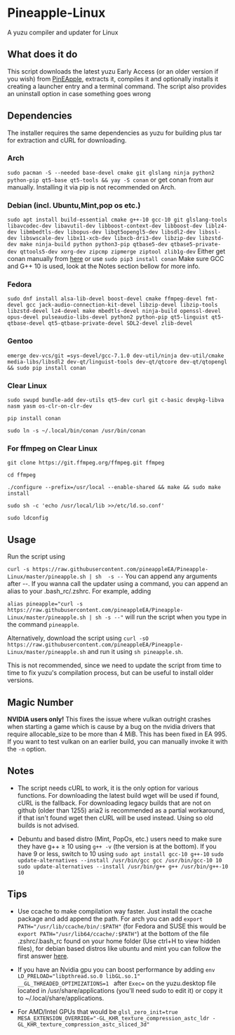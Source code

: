 # Pineapple-Linux
A yuzu compiler and updater for Linux

## What does it do
This script downloads the latest yuzu Early Access (or an older version if you wish) from [PinEApple](https://pineappleea.github.io/), extracts it, compiles it and optionally installs it creating a launcher entry and a terminal command. The script also provides an uninstall option in case something goes wrong

## Dependencies
The installer requires the same dependencies as yuzu for building plus tar for extraction and cURL for downloading.

### Arch
```sudo pacman -S --needed base-devel cmake git glslang ninja python2 python-pip qt5-base qt5-tools && yay -S conan```
or get conan from aur manually. Installing it via pip is not recommended on Arch.
### Debian (incl. Ubuntu,Mint,pop os etc.)
```sudo apt install build-essential cmake g++-10 gcc-10 git glslang-tools libavcodec-dev libavutil-dev libboost-context-dev libboost-dev liblz4-dev libmbedtls-dev libopus-dev libqt5opengl5-dev libsdl2-dev libssl-dev libswscale-dev libx11-xcb-dev libxcb-dri3-dev libzip-dev libzstd-dev make ninja-build python python3-pip qtbase5-dev qtbase5-private-dev qttools5-dev xorg-dev zipcmp zipmerge ziptool zlib1g-dev```
Either get conan manually from [here](https://conan.io/downloads.html) or use ```sudo pip3 install conan```
Make sure GCC and G++ 10 is used, look at the Notes section bellow for more info.
### Fedora
```sudo dnf install alsa-lib-devel boost-devel cmake ffmpeg-devel fmt-devel gcc jack-audio-connection-kit-devel libzip-devel libzip-tools libzstd-devel lz4-devel make mbedtls-devel ninja-build openssl-devel opus-devel pulseaudio-libs-devel python2 python-pip qt5-linguist qt5-qtbase-devel qt5-qtbase-private-devel SDL2-devel zlib-devel```
### Gentoo
```emerge dev-vcs/git =sys-devel/gcc-7.1.0 dev-util/ninja dev-util/cmake media-libs/libsdl2 dev-qt/linguist-tools dev-qt/qtcore dev-qt/qtopengl && sudo pip install conan``` 
### Clear Linux
```sudo swupd bundle-add dev-utils qt5-dev curl git c-basic devpkg-libva nasm yasm os-clr-on-clr-dev``` 

```pip install conan``` 

```sudo ln -s ~/.local/bin/conan /usr/bin/conan```

### For ffmpeg on Clear Linux
```git clone https://git.ffmpeg.org/ffmpeg.git ffmpeg```

```cd ffmpeg```

```./configure --prefix=/usr/local --enable-shared && make && sudo make install```

```sudo sh -c 'echo /usr/local/lib >>/etc/ld.so.conf'```

```sudo ldconfig```
      
## Usage
Run the script using 

``curl -s https://raw.githubusercontent.com/pineappleEA/Pineapple-Linux/master/pineapple.sh | sh  -s --``
You can append any arguments after --.
If you wanna call the updater using a command, you can append an alias to your .bash_rc/.zshrc. For example, adding

```alias pineapple="curl -s https://raw.githubusercontent.com/pineappleEA/Pineapple-Linux/master/pineapple.sh | sh -s --"``` 
will run the script when you type in the command ```pineapple```.

Alternatively, download the script using ```curl -sO https://raw.githubusercontent.com/pineappleEA/Pineapple-Linux/master/pineapple.sh``` and run it using ```sh pineapple.sh```.

This is not recommended, since we need to update the script from time to time to fix yuzu's compilation process, but can be useful to install older versions.

## Magic Number
**NVIDIA users only!**
This fixes the issue where vulkan outright crashes when starting a game which is cause by a bug on the nvidia drivers that require allocable_size to be more than 4 MiB.
This has been fixed in EA 995. If you want to test vulkan on an earlier build, you can manually invoke it with the ```-n``` option.

## Notes
- The script needs cURL to work, it is the only option for various functions. For downloading the latest build wget will be used if found, cURL is the fallback. For downloading legacy builds that are not on github (older than 1255) aria2 is recommended as a partial workaround, if that isn't found wget then cURL will be used instead. Using so old builds is not advised.

- Debuntu and based distro (Mint, PopOs, etc.) users need to make sure they have g++ ≥ 10 using ```g++ -v``` (the version is at the bottom). If you have 9 or less, switch to 10 using
```sudo apt install gcc-10 g++-10```
```sudo update-alternatives --install /usr/bin/gcc gcc /usr/bin/gcc-10 10```
```sudo update-alternatives --install /usr/bin/g++ g++ /usr/bin/g++-10 10```

## Tips
- Use ccache to make compilation way faster. Just install the ccache package and add append the path. For arch you can add ```export PATH="/usr/lib/ccache/bin/:$PATH"``` (for Fedora and SUSE this would be ```export PATH="/usr/lib64/ccache/:$PATH"```) at the bottom of the file .zshrc/.bash_rc found on your home folder (Use ctrl+H to view hidden files), for debian based distros like ubuntu and mint you can follow the first answer [here](https://askubuntu.com/questions/470545/how-do-i-set-up-ccache).

- If you have an Nvidia gpu you can boost performance by adding ```env LD_PRELOAD="libpthread.so.0 libGL.so.1" __GL_THREADED_OPTIMIZATIONS=1 ``` after ```Exec=``` on the yuzu.desktop file located in /usr/share/applications (you'll need sudo to edit it) or copy it to ~/.local/share/applications.

- For AMD/Intel GPUs that would be ```glsl_zero_init=true MESA_EXTENSION_OVERRIDE="-GL_KHR_texture_compression_astc_ldr -GL_KHR_texture_compression_astc_sliced_3d"```
